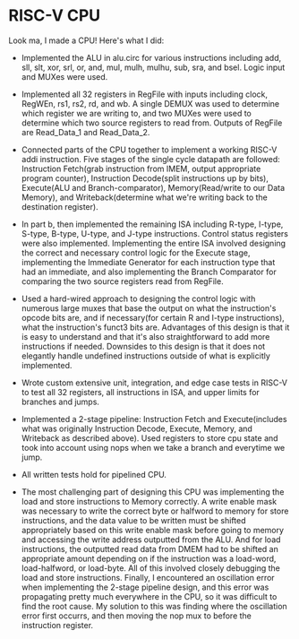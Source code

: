 # RISC-V CPU

Look ma, I made a CPU! Here's what I did:

- Implemented the ALU in alu.circ for various instructions including add, sll, slt, xor, srl, or, and, mul, mulh, mulhu, sub, sra, and bsel. Logic input and MUXes were used.

- Implemented all 32 registers in RegFile with inputs including clock, RegWEn, rs1, rs2, rd, and wb. A single DEMUX was used to determine which register we are writing to, and two MUXes were used to determine which two source registers to read from. Outputs of RegFile are Read_Data_1 and Read_Data_2.

- Connected parts of the CPU together to implement a working RISC-V addi instruction. Five stages of the single cycle datapath are followed: Instruction Fetch(grab instruction from IMEM, output appropriate program counter), Instruction Decode(split instructions up by bits), Execute(ALU and Branch-comparator), Memory(Read/write to our Data Memory), and Writeback(determine what we're writing back to the destination register).

- In part b, then implemented the remaining ISA including R-type, I-type, S-type, B-type, U-type, and J-type instructions. Control status registers were also implemented. Implementing the entire ISA involved designing the correct and necessary control logic for the Execute stage, implementing the Immediate Generator for each instruction type that had an immediate, and also implementing the Branch Comparator for comparing the two source registers read from RegFile.

- Used a hard-wired approach to designing the control logic with numerous large muxes that base the output on what the instruction's opcode bits are, and if necessary(for certain R and I-type instructions), what the instruction's funct3 bits are. Advantages of this design is that it is easy to understand and that it's also straightforward to add more instructions if needed. Downsides to this design is that it does not elegantly handle undefined instructions outside of what is explicitly implemented.

- Wrote custom extensive unit, integration, and edge case tests in RISC-V to test all 32 registers, all instructions in ISA, and upper limits for branches and jumps.

- Implemented a 2-stage pipeline: Instruction Fetch and Execute(includes what was originally Instruction Decode, Execute, Memory, and Writeback as described above). Used registers to store cpu state and took into account using nops when we take a branch and everytime we jump.

- All written tests hold for pipelined CPU.

- The most challenging part of designing this CPU was implementing the load and store instructions to Memory correctly. A write enable mask was necessary to write the correct byte or halfword to memory for store instructions, and the data value to be written must be shifted appropriately based on this write enable mask before going to memory and accessing the write address outputted from the ALU. And for load instructions, the outputted read data from DMEM had to be shifted an appropriate amount depending on if the instruction was a load-word, load-halfword, or load-byte. All of this involved closely debugging the load and store instructions. Finally, I encountered an oscillation error when implementing the 2-stage pipeline design, and this error was propagating pretty much everywhere in the CPU, so it was difficult to find the root cause. My solution to this was finding where the oscillation error first occurrs, and then moving the nop mux to before the instruction register.
